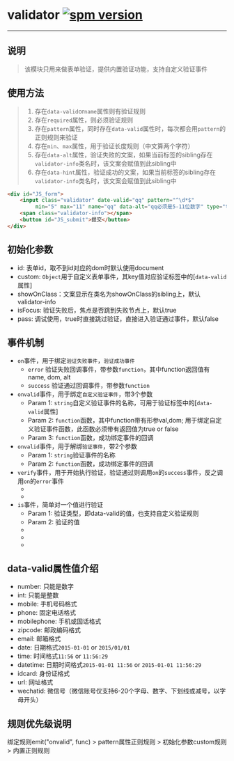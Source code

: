 # validator [![spm version](https://moekit.com/badge/validator)](https://moekit.com/package/validator)

---

## 说明
> 该模块只用来做表单验证，提供内置验证功能，支持自定义验证事件

## 使用方法
> 1. 存在`data-valid`or`name`属性则有验证规则
> 2. 存在`required`属性，则必须验证规则
> 3. 存在`pattern`属性，同时存在`data-valid`属性时，每次都会用`pattern`的正则规则来验证
> 4. 存在`min`、`max`属性，用于验证长度规则（中文算两个字符）
> 5. 存在`data-alt`属性，验证失败的文案，如果当前标签的sibling存在`validator-info`类名时，该文案会赋值到此sibling中
> 6. 存在`data-hint`属性，验证成功的文案，如果当前标签的sibling存在`validator-info`类名时，该文案会赋值到此sibling中

```html
<div id="JS_form">
	<input class="validator" date-valid="qq" pattern="^\d*$"
		 min="5" max="11" name="qq" data-alt="qq必须是5-11位数字" type="text" />
	<span class="validator-info"></span>
	<button id="JS_submit">提交</button>
</div>
```

## 初始化参数
+ id: 表单id，取不到id对应的dom时默认使用document
+ custom: `Object`用于自定义表单事件，其key值对应验证标签中的[`data-valid`属性]
+ showOnClass：文案显示在类名为showOnClass的sibling上，默认validator-info
+ isFocus: 验证失败后，焦点是否跳到失败节点上，默认true
+ pass: 调试使用，true时直接跳过验证，直接进入验证通过事件，默认false

## 事件机制
+ `on`事件，用于绑定`验证失败事件`，`验证成功事件`
	+ `error` 验证失败回调事件，带参数`function`，其中function返回值有name, dom, alt
	+ `success` 验证通过回调事件，带参数`function`
+ `onvalid`事件，用于绑定`自定义验证事件`，带3个参数
	+ Param 1: `string`自定义验证事件的名称，可用于验证标签中的[`data-valid`属性]
	+ Param 2: `function`函数，其中function带有形参val,dom; 用于绑定自定义验证事件函数，此函数必须带有返回值为true or false
	+ Param 3: `function`函数，成功绑定事件的回调
+ `onvalid`事件，用于解绑`验证事件`，带2个参数
	+ Param 1: `string`验证事件的名称
	+ Param 2: `function`函数，成功绑定事件的回调
+ `verify`事件，用于开始执行验证，验证通过则调用`on`的`success`事件，反之调用`on`的`error`事件
	+ [Param 1]: `function`用于验证通过回调，会阻止`on`的`success`事件的调用
	+ [Param 2]: 调试使用，`true`时直接跳过验证，直接进入验证通过事件
+ `is`事件，简单对一个值进行验证
	+ Param 1: 验证类型，即data-valid的值，也支持自定义验证规则
	+ Param 2: 验证的值
	+ [Param 3]: 验证的值的字符长度最小值min
	+ [Param 4]: 验证的值的字符长度最大值max
	+ [Param 5]: 传入dom对象，专用于自定义验证规则可能使用到的对象

## data-valid属性值介绍
+ number: 只能是数字
+ int: 只能是整数
+ mobile: 手机号码格式
+ phone: 固定电话格式
+ mobilephone: 手机或固话格式
+ zipcode: 邮政编码格式
+ email: 邮箱格式
+ date: 日期格式`2015-01-01` or `2015/01/01`
+ time: 时间格式`11:56` or `11:56:29`
+ datetime: 日期时间格式`2015-01-01 11:56` or `2015-01-01 11:56:29`
+ idcard: 身份证格式 
+ url: 网址格式 
+ wechatid: 微信号（微信账号仅支持6-20个字母、数字、下划线或减号，以字母开头） 

## 规则优先级说明
绑定规则emit("onvalid", func) > pattern属性正则规则 > 初始化参数custom规则 > 内置正则规则